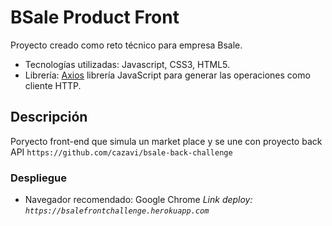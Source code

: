 # BSale Product Front
  Proyecto creado como reto técnico para empresa Bsale.
* Tecnologías utilizadas: Javascript, CSS3, HTML5.
* Librería: [Axios](https://axios-http.com/) librería JavaScript para generar las operaciones como cliente HTTP.

## Descripción
  Poryecto front-end que simula un market place y se une con proyecto back API `https://github.com/cazavi/bsale-back-challenge`

### Despliegue
* Navegador recomendado: Google Chrome
_Link deploy: `https://bsalefrontchallenge.herokuapp.com`_
